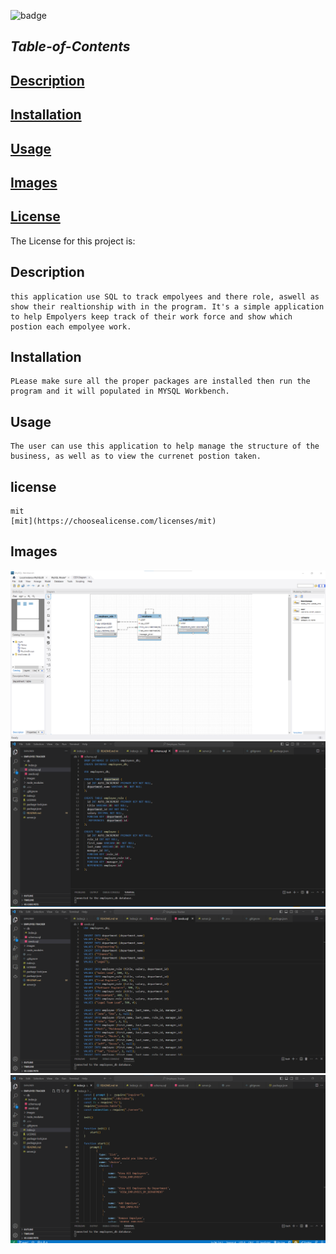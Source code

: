 
 ![badge](https://img.shields.io/npm/l/badge?color=pink&label=License&logo=mit&logoColor=Blue)

  ## *Table-of-Contents*

  ## [Description](#description)
  ## [Installation](#installation)
  ## [Usage](#usage)
  ## [Images](Images)

   ## [License](#table-of-contents)

   The License for this project is:

    
   
   
  ## Description

    this application use SQL to track empolyees and there role, aswell as show their realtionship with in the program. It's a simple application to help Empolyers keep track of their work force and show which postion each empolyee work.


  ## Installation

    PLease make sure all the proper packages are installed then run the program and it will populated in MYSQL Workbench.


  ## Usage

    The user can use this application to help manage the structure of the business, as well as to view the currenet postion taken.
    

  ## license

    mit
    [mit](https://choosealicense.com/licenses/mit)


  ## Images

![Alt text](images/Screenshot%202023-02-07%20173623.png)
![Alt text](images/Screenshot%202023-02-07%20173644.png)
![Alt text](images/Screenshot%202023-02-07%20173656.png)
![Alt text](images/Screenshot%202023-02-07%20173714.png)